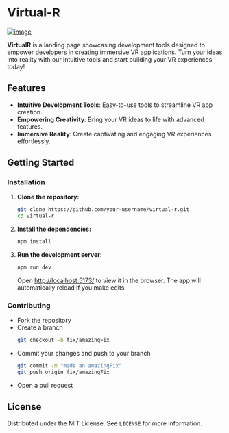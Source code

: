 # Virtual-R

[![image](https://github.com/user-attachments/assets/1a4a1ebe-dcc2-4583-b32d-8319e82ded62)]()

**VirtualR** is a landing page showcasing development tools designed to empower developers in creating immersive VR applications. Turn your ideas into reality with our intuitive tools and start building your VR experiences today!

## Features

- **Intuitive Development Tools**: Easy-to-use tools to streamline VR app creation.
- **Empowering Creativity**: Bring your VR ideas to life with advanced features.
- **Immersive Reality**: Create captivating and engaging VR experiences effortlessly.

## Getting Started

### Installation

1. **Clone the repository:**

   ```bash
   git clone https://github.com/your-username/virtual-r.git
   cd virtual-r
   ```

2. **Install the dependencies:**

   ```bash
   npm install
   ```

3. **Run the development server:**
   ```bash
   npm run dev
   ```
   Open [http://localhost:5173/](http://localhost:5173) to view it in the browser. The app will automatically reload if you make edits.

### Contributing

- Fork the repository
- Create a branch
  ```bash
  git checkout -b fix/amazingFix
  ```
- Commit your changes and push to your branch
  ```bash
  git commit -m "made an amazingFix"
  git push origin fix/amazingFix
  ```
- Open a pull request

## License

Distributed under the MIT License. See `LICENSE` for more information.
